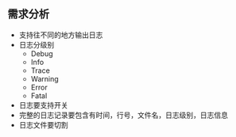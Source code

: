 ## 需求分析
- 支持往不同的地方输出日志
- 日志分级别
    - Debug
    - Info
    - Trace
    - Warning
    - Error
    - Fatal
- 日志要支持开关
- 完整的日志记录要包含有时间，行号，文件名，日志级别，日志信息
- 日志文件要切割